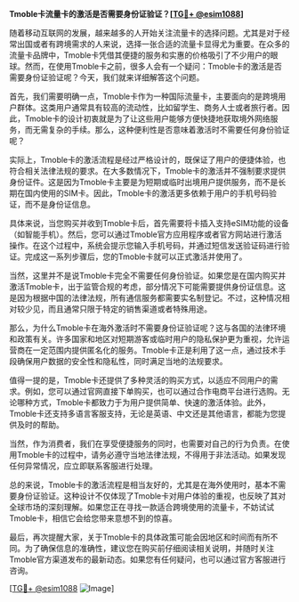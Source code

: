 **Tmoble卡流量卡的激活是否需要身份证验证？[[TG💪+ @esim1088](https://t.me/s/esim1088)]**

随着移动互联网的发展，越来越多的人开始关注流量卡的选择问题。尤其是对于经常出国或者有跨境需求的人来说，选择一张合适的流量卡显得尤为重要。在众多的流量卡品牌中，Tmoble卡凭借其便捷的服务和实惠的价格吸引了不少用户的眼球。然而，在使用Tmoble卡之前，很多人会有一个疑问：Tmoble卡的激活是否需要身份证验证呢？今天，我们就来详细解答这个问题。

首先，我们需要明确一点，Tmoble卡作为一种国际流量卡，主要面向的是跨境用户群体。这类用户通常具有较高的流动性，比如留学生、商务人士或者旅行者。因此，Tmoble卡的设计初衷就是为了让这些用户能够方便快捷地获取境外网络服务，而无需复杂的手续。那么，这种便利性是否意味着激活时不需要任何身份验证呢？

实际上，Tmoble卡的激活流程是经过严格设计的，既保证了用户的便捷体验，也符合相关法律法规的要求。在大多数情况下，Tmoble卡的激活并不强制要求提供身份证件。这是因为Tmoble卡主要是为短期或临时出境用户提供服务，而不是长期在国内使用的SIM卡。因此，Tmoble卡的激活更多依赖于用户的手机号码验证，而不是身份证信息。

具体来说，当您购买并收到Tmoble卡后，首先需要将卡插入支持eSIM功能的设备（如智能手机）。然后，您可以通过Tmoble官方应用程序或者官方网站进行激活操作。在这个过程中，系统会提示您输入手机号码，并通过短信发送验证码进行验证。完成这一系列步骤后，您的Tmoble卡就可以正式激活并使用了。

当然，这里并不是说Tmoble卡完全不需要任何身份验证。如果您是在国内购买并激活Tmoble卡，出于监管合规的考虑，部分情况下可能需要提供身份证信息。这是因为根据中国的法律法规，所有通信服务都需要实名制登记。不过，这种情况相对较少见，而且通常只限于特定的销售渠道或者特殊用途。

那么，为什么Tmoble卡在海外激活时不需要身份证验证呢？这与各国的法律环境和政策有关。许多国家和地区对短期游客或临时用户的隐私保护更为重视，允许运营商在一定范围内提供匿名化的服务。Tmoble卡正是利用了这一点，通过技术手段确保用户数据的安全性和隐私性，同时满足当地的法规要求。

值得一提的是，Tmoble卡还提供了多种灵活的购买方式，以适应不同用户的需求。例如，您可以通过官网直接下单购买，也可以通过合作电商平台进行选购。无论哪种方式，Tmoble卡都致力于为用户提供简单、快速的激活体验。此外，Tmoble卡还支持多语言客服支持，无论是英语、中文还是其他语言，都能为您提供及时的帮助。

当然，作为消费者，我们在享受便捷服务的同时，也需要对自己的行为负责。在使用Tmoble卡的过程中，请务必遵守当地法律法规，不得用于非法活动。如果发现任何异常情况，应立即联系客服进行处理。

总的来说，Tmoble卡的激活流程是相当友好的，尤其是在海外使用时，基本不需要身份证验证。这种设计不仅体现了Tmoble卡对用户体验的重视，也反映了其对全球市场的深刻理解。如果您正在寻找一款适合跨境使用的流量卡，不妨试试Tmoble卡，相信它会给您带来意想不到的惊喜。

最后，再次提醒大家，关于Tmoble卡的具体政策可能会因地区和时间而有所不同。为了确保信息的准确性，建议您在购买前仔细阅读相关说明，并随时关注Tmoble官方渠道发布的最新动态。如果您有任何疑问，也可以通过官方客服进行咨询。

[[TG💪+ @esim1088](https://t.me/s/esim1088) ![Image](https://i.postimg.cc/4NQfJmqS/Snipaste-2025-05-13-00-14-12.png)]